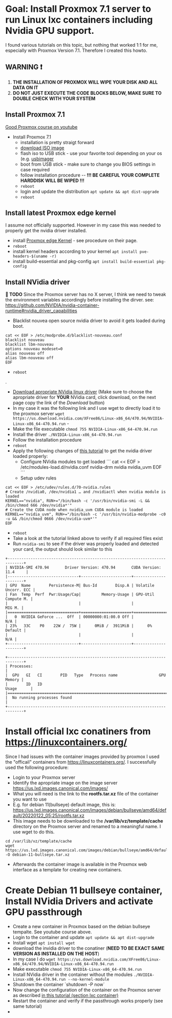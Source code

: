# Goal: Install Proxmox 7.1 server to run Linux lxc containers including Nvidia GPU support.
I found various tutorials on this topic, but nothing that worked 1:1 for me, especially with Proxmox Version 7.1. Therefore I created this howto.

## WARNING :exclamation:
1. __THE INSTALLATION OF PROXMOX WILL WIPE YOUR DISK AND ALL DATA ON IT__
2. __DO NOT JUST EXECUTE THE CODE BLOCKS BELOW, MAKE SURE TO DOUBLE CHECK WITH YOUR SYSTEM__

## Install Proxmox 7.1

[Good Proxmox course on youtube](https://www.youtube.com/playlist?list=PLT98CRl2KxKHnlbYhtABg6cF50bYa8Ulo)

- Install Proxmox 7.1
  - installation is pretty straigt forward
  - [download ISO image](https://www.proxmox.com/en/downloads)
  - flash iso to USB stick - use your favorite tool depending on your os (e.g. [usbimager](https://bztsrc.gitlab.io/usbimager/)
  - boot from USB stick - make sure to change you BIOS settings in case required
  - follow installation procedure -- __!!! BE CAREFUL YOUR COMPLETE HARDDISK WILL BE WIPED !!!__
  - `reboot`
  - login and update the distribution `apt update && apt dist-upgrade`
  - `reboot`


## Install latest Proxmox edge kernel
I assume not officially supported. However in my case this was needed to properly get the nvidia driver installed.

- install [Proxmox edge Kernel](https://github.com/fabianishere/pve-edge-kernel) - see procedure on their page.
- `reboot`
- install kernel headers according to your kernel `apt install pve-headers-$(uname -r)`
- install build-essential and pkg-config `apt install build-essential pkg-config`

## Install NVidia driver
__:hammer: TODO__ Since the Proxmox server has no X server, I think we need to tweak the environment variables accordingly before installing the dirver.
see: https://github.com/NVIDIA/nvidia-container-runtime#nvidia_driver_capabilities

- Blacklist nouvea open source nvidia driver to avoid it gets loaded during boot.
```
cat << EOF > /etc/modprobe.d/blacklist-nouveau.conf
blacklist nouveau
blacklist lbm-nouveau
options nouveau modeset=0
alias nouveau off
alias lbm-nouveau off
EOF
```
- `reboot`


.
- [Download apropriate NVidia linux driver](https://www.nvidia.com/Download/index.aspx?lang=en-us) (Make sure to choose the apropriate driver for __YOUR__ NVidia card, click download, on the next page copy the link of the _Download_ button)
- In my case it was the following link and I use wget to directly load it to the proxmox server `wget https://us.download.nvidia.com/XFree86/Linux-x86_64/470.94/NVIDIA-Linux-x86_64-470.94.run` - 
- Make the file executable `chmod 755 NVIDIA-Linux-x86_64-470.94.run`
- Install the driver `./NVIDIA-Linux-x86_64-470.94.run`
- Follow the installation procedure
- `reboot`
- Apply the following changes of [this tutorial](https://passbe.com/2020/02/19/gpu-nvidia-passthrough-on-proxmox-lxc-container/) to get the nvidia driver loaded properly:
  - Configure NVidia modules to get loaded
´´´
cat << EOF > /etc/modules-load.d/nvidia.conf
nvidia-drm
nvidia
nvidia_uvm
EOF
´´´
  - Setup udev rules
```
cat << EOF > /etc/udev/rules.d/70-nvidia.rules
# Create /nvidia0, /dev/nvidia1 … and /nvidiactl when nvidia module is loaded
KERNEL=="nvidia", RUN+="/bin/bash -c '/usr/bin/nvidia-smi -L && /bin/chmod 666 /dev/nvidia*'"
# Create the CUDA node when nvidia_uvm CUDA module is loaded
KERNEL=="nvidia_uvm", RUN+="/bin/bash -c '/usr/bin/nvidia-modprobe -c0 -u && /bin/chmod 0666 /dev/nvidia-uvm*'"
EOF
```
  - `reboot`
  - Take a look at the tutorial linked above to verify if all required files exist
  - Run `nvidia-smi` to see if the driver was properly loaded and detected your card, the output should look similar to this
```
+-----------------------------------------------------------------------------+
| NVIDIA-SMI 470.94       Driver Version: 470.94       CUDA Version: 11.4     |
|-------------------------------+----------------------+----------------------+
| GPU  Name        Persistence-M| Bus-Id        Disp.A | Volatile Uncorr. ECC |
| Fan  Temp  Perf  Pwr:Usage/Cap|         Memory-Usage | GPU-Util  Compute M. |
|                               |                      |               MIG M. |
|===============================+======================+======================|
|   0  NVIDIA GeForce ...  Off  | 00000000:01:00.0 Off |                  N/A |
| 23%   33C    P0    22W /  75W |      0MiB /  3911MiB |      0%      Default |
|                               |                      |                  N/A |
+-------------------------------+----------------------+----------------------+
                                                                               
+-----------------------------------------------------------------------------+
| Processes:                                                                  |
|  GPU   GI   CI        PID   Type   Process name                  GPU Memory |
|        ID   ID                                                   Usage      |
|=============================================================================|
|  No running processes found                                                 |
+-----------------------------------------------------------------------------+
```

# Install official lxc conatiners from https://linuxcontainers.org/

Since I had issues with the container images provided by proxmox I used the "officail" containers from https://linuxcontainers.org/. I successfully used the following procedure:
- Login to your Proxmox server
- Identify the apropriate image on the image server https://us.lxd.images.canonical.com/images/
- What you will need is the link to the __rootfs.tar.xz__ file of the container you want to use
- E.g. for debian 11(bullseye) default image, this is: https://us.lxd.images.canonical.com/images/debian/bullseye/amd64/default/20220122_05:25/rootfs.tar.xz
- This image needs to be downloaded to the __/var/lib/vz/template/cache__ directory on the Proxmox server and renamed to a meaningful name. I use wget to do this.
```
cd /var/lib/vz/template/cache
wget https://us.lxd.images.canonical.com/images/debian/bullseye/amd64/default/20220122_05:25/rootfs.tar.xz -O debian-11-bullseye.tar.xz
```
- Afterwards the container image is available in the Proxmox web interface as a template for creating new containers.

# Create Debian 11 bullseye container, Install NVidia Drivers and activate GPU passthrough
- Create a new container in Proxmox based on the debian bullseye tempalte. See youtube course above.
- Login to the container and update `apt update && apt dist-upgrade`
- Install wget `apt install wget`
- download the invidia driver to the conatiner (__NEED TO BE EXACT SAME VERSION AS INSTALLED ON THE HOST__)
- In my case I do `wget https://us.download.nvidia.com/XFree86/Linux-x86_64/470.94/NVIDIA-Linux-x86_64-470.94.run`
- Make executable `chmod 755 NVIDIA-Linux-x86_64-470.94.run`
- Install NVidia driver in the container without the modules `./NVIDIA-Linux-x86_64-470.94.run --no-kernel-module`
- Shutdown the container ´shutdown -P now`
- Now change the configuration of the container on the Proxmox server as described [in this tutorial (section lxc container)](https://passbe.com/2020/02/19/gpu-nvidia-passthrough-on-proxmox-lxc-container/)
- Restart the container and verify if the passthrough works properly (see same tutorial)
- 
